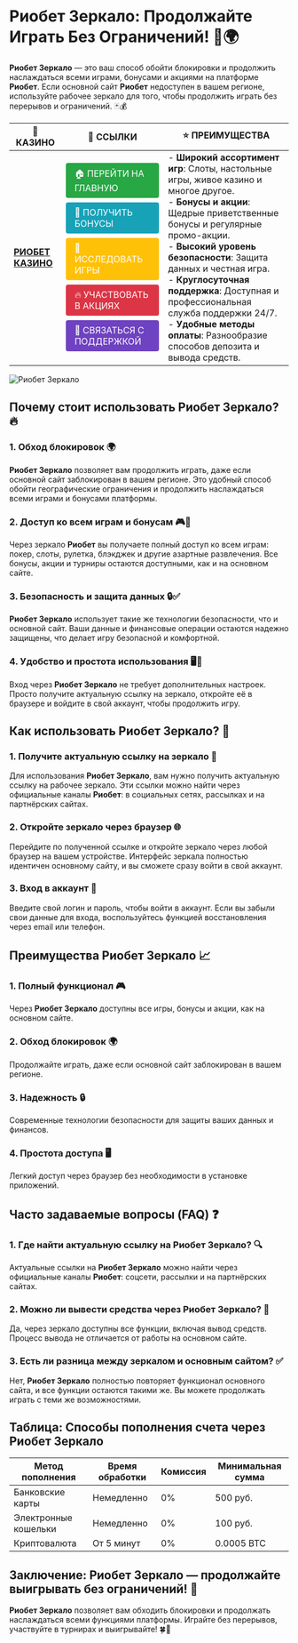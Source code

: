 # **Риобет Зеркало: Продолжайте Играть Без Ограничений!** 🎰🌍

**Риобет Зеркало** — это ваш способ обойти блокировки и продолжить наслаждаться всеми играми, бонусами и акциями на платформе **Риобет**. Если основной сайт **Риобет** недоступен в вашем регионе, используйте рабочее зеркало для того, чтобы продолжить играть без перерывов и ограничений. 🃏💰

| 🎰 **КАЗИНО**                              | 🔗 **ССЫЛКИ**                                                                                                                                                                                                                                                                                                   | ⭐ **ПРЕИМУЩЕСТВА**                                                                                     |
|--------------------------------------------|----------------------------------------------------------------------------------------------------------------------------------------------------------------------------------------------------------------------------------------------------------------------------------------------------------------|--------------------------------------------------------------------------------------------------------|
| **[РИОБЕТ КАЗИНО](https://brandplay.link/7xBLTPyj)** | <a href="https://brandplay.link/7xBLTPyj" style="display: inline-block; padding: 8px 16px; margin: 4px 0; background-color: #28a745; color: white; text-decoration: none; border-radius: 4px;">🏠 ПЕРЕЙТИ НА ГЛАВНУЮ</a><br> <a href="https://brandplay.link/7xBLTPyj" style="display: inline-block; padding: 8px 16px; margin: 4px 0; background-color: #17a2b8; color: white; text-decoration: none; border-radius: 4px;">🎁 ПОЛУЧИТЬ БОНУСЫ</a><br> <a href="https://brandplay.link/7xBLTPyj" style="display: inline-block; padding: 8px 16px; margin: 4px 0; background-color: #ffc107; color: white; text-decoration: none; border-radius: 4px;">🎲 ИССЛЕДОВАТЬ ИГРЫ</a><br> <a href="https://brandplay.link/7xBLTPyj" style="display: inline-block; padding: 8px 16px; margin: 4px 0; background-color: #dc3545; color: white; text-decoration: none; border-radius: 4px;">🔥 УЧАСТВОВАТЬ В АКЦИЯХ</a><br> <a href="https://brandplay.link/7xBLTPyj" style="display: inline-block; padding: 8px 16px; margin: 4px 0; background-color: #6f42c1; color: white; text-decoration: none; border-radius: 4px;">💬 СВЯЗАТЬСЯ С ПОДДЕРЖКОЙ</a> | - **Широкий ассортимент игр**: Слоты, настольные игры, живое казино и многое другое.<br>- **Бонусы и акции**: Щедрые приветственные бонусы и регулярные промо-акции.<br>- **Высокий уровень безопасности**: Защита данных и честная игра.<br>- **Круглосуточная поддержка**: Доступная и профессиональная служба поддержки 24/7.<br>- **Удобные методы оплаты**: Разнообразие способов депозита и вывода средств. |

![Риобет Зеркало](https://avatars.mds.yandex.net/i?id=761c4f42bcdd3eac6fea742c19509810_l-9245471-images-thumbs&n=13)

## Почему стоит использовать **Риобет Зеркало**? 🔥

### 1. **Обход блокировок** 🌍

**Риобет Зеркало** позволяет вам продолжить играть, даже если основной сайт заблокирован в вашем регионе. Это удобный способ обойти географические ограничения и продолжить наслаждаться всеми играми и бонусами платформы.

### 2. **Доступ ко всем играм и бонусам** 🎮💸

Через зеркало **Риобет** вы получаете полный доступ ко всем играм: покер, слоты, рулетка, блэкджек и другие азартные развлечения. Все бонусы, акции и турниры остаются доступными, как и на основном сайте.

### 3. **Безопасность и защита данных** 🔒✅

**Риобет Зеркало** использует такие же технологии безопасности, что и основной сайт. Ваши данные и финансовые операции остаются надежно защищены, что делает игру безопасной и комфортной.

### 4. **Удобство и простота использования** 🖥️📱

Вход через **Риобет Зеркало** не требует дополнительных настроек. Просто получите актуальную ссылку на зеркало, откройте её в браузере и войдите в свой аккаунт, чтобы продолжить игру.

## Как использовать **Риобет Зеркало**? 🏁

### 1. **Получите актуальную ссылку на зеркало** 🔗

Для использования **Риобет Зеркало**, вам нужно получить актуальную ссылку на рабочее зеркало. Эти ссылки можно найти через официальные каналы **Риобет**: в социальных сетях, рассылках и на партнёрских сайтах.

### 2. **Откройте зеркало через браузер** 🌐

Перейдите по полученной ссылке и откройте зеркало через любой браузер на вашем устройстве. Интерфейс зеркала полностью идентичен основному сайту, и вы сможете сразу войти в свой аккаунт.

### 3. **Вход в аккаунт** 📝

Введите свой логин и пароль, чтобы войти в аккаунт. Если вы забыли свои данные для входа, воспользуйтесь функцией восстановления через email или телефон.

## Преимущества **Риобет Зеркало** 📈

### 1. **Полный функционал** 🎮

Через **Риобет Зеркало** доступны все игры, бонусы и акции, как на основном сайте.

### 2. **Обход блокировок** 🌍

Продолжайте играть, даже если основной сайт заблокирован в вашем регионе.

### 3. **Надежность** 🔒

Современные технологии безопасности для защиты ваших данных и финансов.

### 4. **Простота доступа** 🖥️

Легкий доступ через браузер без необходимости в установке приложений.

## Часто задаваемые вопросы (FAQ) ❓

### **1. Где найти актуальную ссылку на **Риобет Зеркало**?** 🔍

Актуальные ссылки на **Риобет Зеркало** можно найти через официальные каналы **Риобет**: соцсети, рассылки и на партнёрских сайтах.

### **2. Можно ли вывести средства через **Риобет Зеркало**?** 💸

Да, через зеркало доступны все функции, включая вывод средств. Процесс вывода не отличается от работы на основном сайте.

### **3. Есть ли разница между зеркалом и основным сайтом?** ✅

Нет, **Риобет Зеркало** полностью повторяет функционал основного сайта, и все функции остаются такими же. Вы можете продолжать играть с теми же возможностями.

## Таблица: Способы пополнения счета через **Риобет Зеркало**

| Метод пополнения   | Время обработки | Комиссия | Минимальная сумма |
|---------------------|------------------|----------|-------------------|
| Банковские карты    | Немедленно       | 0%       | 500 руб.          |
| Электронные кошельки| Немедленно       | 0%       | 100 руб.          |
| Криптовалюта        | От 5 минут       | 0%       | 0.0005 BTC        |

## Заключение: **Риобет Зеркало** — продолжайте выигрывать без ограничений! 🎉

**Риобет Зеркало** позволяет вам обходить блокировки и продолжать наслаждаться всеми функциями платформы. Играйте без перерывов, участвуйте в турнирах и выигрывайте! 🍀🎰

